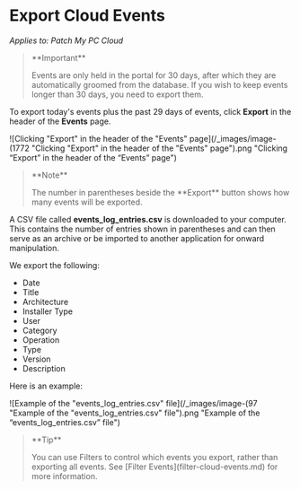 # Export Cloud Events

_Applies to: Patch My PC Cloud_

<blockquote class="wp-block-quote">
<p>**Important**</p>
<p>Events are only held in the portal for 30 days, after which they are automatically groomed from the database. If you wish to keep events longer than 30 days, you need to export them.</p>
</blockquote>

To export today's events plus the past 29 days of events, click **Export** in the header of the **Events** page.

![Clicking "Export" in the header of the "Events" page](/_images/image-(1772 "Clicking \"Export\" in the header of the \"Events\" page").png "Clicking “Export” in the header of the “Events” page")

<blockquote class="wp-block-quote">
<p>**Note**</p>
<p>The number in parentheses beside the **Export** button shows how many events will be exported.</p>
</blockquote>

A CSV file called **events\_log\_entries.csv** is downloaded to your computer. This contains the number of entries shown in parentheses and can then serve as an archive or be imported to another application for onward manipulation.

We export the following:

* Date
* Title
* Architecture
* &#x20;Installer Type
* User
* Category
* Operation
* Type
* Version
* Description

Here is an example:

![Example of the "events_log_entries.csv" file](/_images/image-(97 "Example of the \"events_log_entries.csv\" file").png "Example of the “events_log_entries.csv” file")

<blockquote class="wp-block-quote">
<p>**Tip**</p>
<p>You can use Filters to control which events you export, rather than exporting all events. See [Filter Events](filter-cloud-events.md) for more information.</p>
</blockquote>